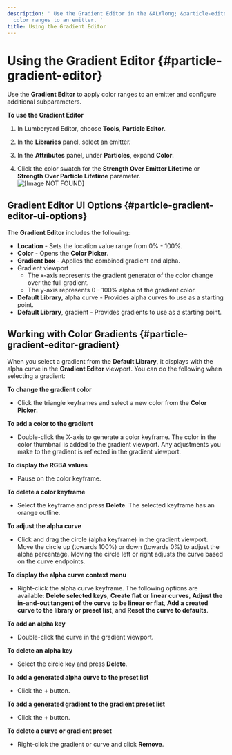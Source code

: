 ```yaml
---
description: ' Use the Gradient Editor in the &ALYlong; &particle-editor; to apply
  color ranges to an emitter. '
title: Using the Gradient Editor
---
```

# Using the Gradient Editor {#particle-gradient-editor}

Use the **Gradient Editor** to apply color ranges to an emitter and configure additional subparameters\.

**To use the Gradient Editor**

1. In Lumberyard Editor, choose **Tools**, **Particle Editor**\.

1. In the **Libraries** panel, select an emitter\.

1. In the **Attributes** panel, under **Particles**, expand **Color**\.

1. Click the color swatch for the **Strength Over Emitter Lifetime** or **Strength Over Particle Lifetime** parameter\.  
![\[Image NOT FOUND\]](/images/userguide/particles/particle-gradient-editor-2.png)

## Gradient Editor UI Options {#particle-gradient-editor-ui-options}

The **Gradient Editor** includes the following:
+ **Location** - Sets the location value range from 0% - 100%\.
+ **Color** - Opens the **Color Picker**\.
+ **Gradient box** - Applies the combined gradient and alpha\.
+ Gradient viewport
  + The x\-axis represents the gradient generator of the color change over the full gradient\.
  + The y\-axis represents 0 - 100% alpha of the gradient color\.
+ **Default Library**, alpha curve - Provides alpha curves to use as a starting point\.
+ **Default Library**, gradient - Provides gradients to use as a starting point\.

## Working with Color Gradients {#particle-gradient-editor-gradient}

When you select a gradient from the **Default Library**, it displays with the alpha curve in the **Gradient Editor** viewport\. You can do the following when selecting a gradient:

**To change the gradient color**
+ Click the triangle keyframes and select a new color from the **Color Picker**\.

**To add a color to the gradient**
+ Double\-click the X\-axis to generate a color keyframe\. The color in the color thumbnail is added to the gradient viewport\. Any adjustments you make to the gradient is reflected in the gradient viewport\.

**To display the RGBA values**
+ Pause on the color keyframe\.

**To delete a color keyframe**
+ Select the keyframe and press **Delete**\. The selected keyframe has an orange outline\.

**To adjust the alpha curve**
+ Click and drag the circle \(alpha keyframe\) in the gradient viewport\. Move the circle up \(towards 100%\) or down \(towards 0%\) to adjust the alpha percentage\. Moving the circle left or right adjusts the curve based on the curve endpoints\.

**To display the alpha curve context menu**
+ Right\-click the alpha curve keyframe\. The following options are available: **Delete selected keys**, **Create flat or linear curves**, **Adjust the in\-and\-out tangent of the curve to be linear or flat**, **Add a created curve to the library or preset list**, and **Reset the curve to defaults**\.

**To add an alpha key**
+ Double\-click the curve in the gradient viewport\.

**To delete an alpha key**
+ Select the circle key and press **Delete**\.

**To add a generated alpha curve to the preset list**
+ Click the **\+** button\.

**To add a generated gradient to the gradient preset list**
+ Click the **\+** button\.

**To delete a curve or gradient preset**
+ Right\-click the gradient or curve and click **Remove**\.